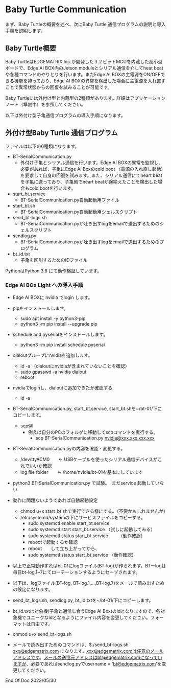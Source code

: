 # Baby Turtle Communication

まず、Baby Turtleの概要を述べ、次にBaby Turtle 通信プログラムの説明と導入手順を説明します。

## Baby Turtle概要

Baby TurtleはEDGEMATRIX Inc.が開発した３２ビットMCUを内蔵した超小型ボードで、Edge AI BOX内のJetson moduleとシリアル通信を介してheat beatや各種コマンドのやりとりを行います。またEdge AI BOXの主電源をON/OFFできる機能を持っており、Edge AI BOXの異常を検出した場合に主電源を入れ直すことで異常状態からの回復を試みることが可能です。

Baby Turtleには外付け型と内蔵型の2種類があります。詳細はアプリケーションノート（準備中）を参照してください。

以下は外付け型子亀通信プログラムの導入手順になります。

## 外付け型Baby Turtle 通信プログラム

ファイルは以下の6種類になります。

- BT-SerialCommunication.py
  - 外付け子亀とシリアル通信を行います。Edge AI BOXの異常を監視し、必要があれば、子亀にEdge AI Boxのcold boot （電源の入れ直し起動）を要求して自身の回復を試みます。また、シリアル通信にてheart beatを子亀に送っており、子亀側でheart beatが途絶えたことを検出した場合もcold bootを行います。
- start_bt.service
  - BT-SerialCommunication.py自動起動用ファイル
- start_bt.sh
  - BT-SerialCommunication.py自動起動用シェルスクリプト
- send_bt-logs.sh
  - BT-SerialCommunication.pyが吐き出すlogをemailで送出するためのシェルスクリプト
- sendlog.py
  - BT-SerialCommunication.pyが吐き出すlogをemailで送出するためのプログラム
- bt_id.txt
  - 子亀を区別するためのIDファイル

PythonはPython 3.6 にて動作検証しています。

### Edge AI BOx Light への導入手順

- Edge AI BOXに nvidia でlogin します。
- pipをインストールします。
  - sudo apt install -y python3-pip
  - python3 -m pip install --upgrade pip
- schedule and pyserialをインストールします。
  - python3 -m pip install schedule pyserial
- dialoutグループにnvidiaを追加します。
  - id -a   （dialoutにnvidiaが含まれていないことを確認）
  - sudo gpasswd -a nvidia dialout
  - reboot
- nvidiaでloginし、dialoutに追加できたか確認する
  - id -a

- BT-SerialCommunication.py, start_bt.service, start_bt.shを~/bt-01/下にコピーします。
  - scp例
    - 例えば自分のPCのフォルダに移動してscpコマンドを実行する。
      - scp BT-SerialCommunication.py nvidia@xxx.xxx.xxx.xxx
- BT-SerialCommunication.pyの内容を確認・変更する。
  - /dev/ttyACM0　　<- USBケーブルを使ったシリアル通信デバイスがこれでいいか確認
  - log file folder　　<- /home/nvidia/bt-01を基本にしています
- python3 BT-SerialCommunication.py で試験。　まだservice 起動していない
- 動作に問題ないようであれば自動起動設定
  - chmod u+x start_bt.shで実行できる様にする。（不要かもしれませんが）
  - /etc/systemd/systemの下にサービスファイルをコピーする。
    - sudo systemctl enable start_bt.service
    - sudo systemctl start start_bt.service     （試しに起動してみる）
    - sudo systemctl status start_bt.service　　 （動作確認）
    - rebootで起動するか確認
    - reboot　　して立ち上がってから、
    - sudo systemctl status start_bt.service      （動作確認）
- 以上で正常動作すればbt-01にlogファイル(BT-log)が作られます。BTーlogは毎日bt-log.1~7にてローテーションするようにセーブされます。
- 以下は、logファイル(BT-log, BT-log.1,...,BT-log.7)をメールで読み出すための設定になります。
- send_bt_logs.sh, sendlog.py, bt_id.txtを~/bt-01/下にコピーします。
- bt_id.txtは対象機(子亀と通信し合うEdge AI Box)のidとなりますので、各対象機でユニークなidとなるようにファイル内容を変更してください。フォーマットは自由です。
- chmod u+x send_bt-logs.sh
- メールで読み出すためのコマンドは、$./send_bt-logs.sh xxx@edgematrix.com になります。xxx@edgematrix.comは任意のメールアドレスです。メールの送信元アドレスはbt@edgematrix.comになっていますが、必要であればsendlog.pyでusername = 'bt@edgematrix.com'を変更してください。

End Of Doc 2023/05/30
